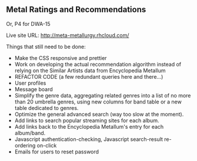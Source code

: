 ## Metal Ratings and Recommendations


Or, P4 for DWA-15

Live site URL:
http://meta-metallurgy.rhcloud.com/

Things that still need to be done:
- Make the CSS responsive and prettier
- Work on developing the actual recommendation algorithm instead of relying on the Similar Artists data from Encyclopedia Metallum
- REFACTOR CODE (a few redundant queries here and there...)
- User profiles
- Message board
- Simplify the genre data, aggregating related genres into a list of no more than 20 umbrella genres, using new columns for band table or a new table dedicated to genres. 
- Optimize the general advanced search (way too slow at the moment).
- Add links to search popular streaming sites for each album.
- Add links back to the Encyclopedia Metallum's entry for each album/band.
- Javascript authentication-checking, Javascript search-result re-ordering on-click
- Emails for users to reset password
